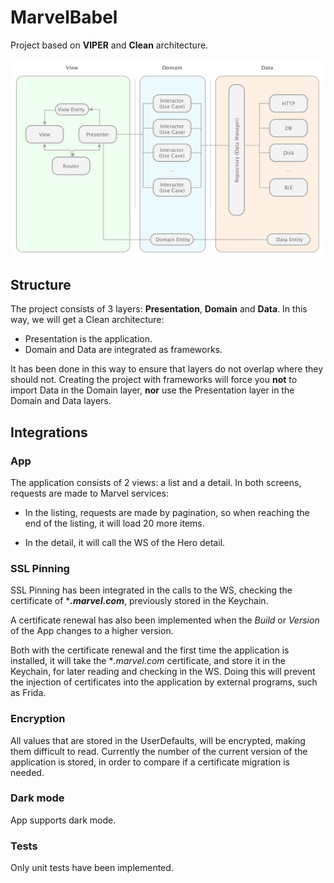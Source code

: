 # MarvelBabel

Project based on **VIPER** and **Clean** architecture.

![VIPER scheme](https://github.com/babel-cdm/Resources/blob/master/CoVi/BabelViper.png)

## Structure

The project consists of 3 layers: **Presentation**, **Domain** and **Data**.
In this way, we will get a Clean architecture:
- Presentation is the application.
- Domain and Data are integrated as frameworks.

It has been done in this way to ensure that layers do not overlap where they should not. Creating the project with frameworks will force you **not** to import Data in the Domain layer, **nor** use the Presentation layer in the Domain and Data layers.

## Integrations

### App

The application consists of 2 views: a list and a detail.
In both screens, requests are made to Marvel services:

- In the listing, requests are made by pagination, so when reaching the end of the listing, it will load 20 more items.

- In the detail, it will call the WS of the Hero detail.

### SSL Pinning

SSL Pinning has been integrated in the calls to the WS, checking the certificate of ****.marvel.com***, previously stored in the Keychain.

A certificate renewal has also been implemented when the *Build* or *Version* of the App changes to a higher version.

Both with the certificate renewal and the first time the application is installed, it will take the **.marvel.com* certificate, and store it in the Keychain, for later reading and checking in the WS. Doing this will prevent the injection of certificates into the application by external programs, such as Frida.

### Encryption

All values that are stored in the UserDefaults, will be encrypted, making them difficult to read.
Currently the number of the current version of the application is stored, in order to compare if a certificate migration is needed.

### Dark mode

App supports dark mode.

### Tests

Only unit tests have been implemented.
